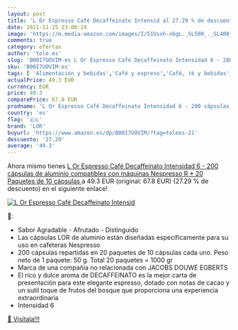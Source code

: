 ```yaml
---
layout: post
title: 'L Or Espresso Café Decaffeinato Intensid al 27.29 % de descuento'
date: 2021-11-25 23:08:24
image: 'https://m.media-amazon.com/images/I/51Usxh-nbgL._SL500_._SL400_.jpg'
comments: true
category: ofertas
author: 'tole.es'
slug: 'B00I7UOVIM-es L Or Espresso Café Decaffeinato Intensidad 6 - 200...'
sku: 'B00I7UOVIM-es'
tags: [ 'Alimentación y bebidas','Café y expreso','Café, té y bebidas','Cápsulas de café','café','lor', ]
actualPrice: 49.3 EUR
currency: EUR
price: 49.3
comparePrice: 67.8 EUR
prodname: 'L Or Espresso Café Decaffeinato Intensidad 6 - 200 cápsulas de aluminio compatibles con máquinas Nespresso  R *  20 Paquetes de 10 cápsulas '
country: 'es'
flag: '🇪🇸'
brand: 'LOR'
buyurl: 'https://www.amazon.es/dp/B00I7UOVIM/?tag=tolees-21'
descuento: '27.29'
average: '49.3'
---
```


Ahora mismo tienes [L Or Espresso Café Decaffeinato Intensidad 6 - 200 cápsulas de aluminio compatibles con máquinas Nespresso  R *  20 Paquetes de 10 cápsulas ](https://www.amazon.es/dp/B00I7UOVIM/?tag=tolees-21) a 49.3 EUR (original: 67.8 EUR) (27.29 %  de descuento) en el siguiente enlace!

[![L Or Espresso Café Decaffeinato Intensid](https://m.media-amazon.com/images/I/51Usxh-nbgL._SL500_._SL400_.jpg)](https://www.amazon.es/dp/B00I7UOVIM/?tag=tolees-21)

🔎:

- Sabor Agradable - Afrutado - Distinguido
- Las cápsulas LOR de aluminio están diseñadas específicamente para su uso en cafeteras Nespresso
- 200 cápsulas repartidas en 20 paquetes de 10 cápsulas cada uno. Peso neto de 1 paquete: 50 g. Total 20 paquetes = 1000 gr
- Marca de una compañía no relacionada con JACOBS DOUWE EGBERTS
- El rico y dulce aroma de DECAFFEINATO es la mejor carta de presentación para este elegante espresso, dotado con notas de cacao y un sutil toque de frutos del bosque que proporciona una experiencia extraordinaria
- Intensidad 6

[🛒 Visítala!!!](https://www.amazon.es/dp/B00I7UOVIM/?tag=tolees-21)

